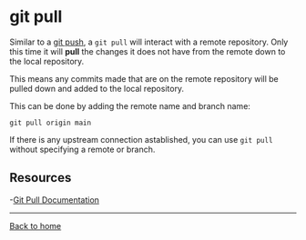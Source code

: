 # git pull

Similar to a [git push](./push.md), a `git pull` will interact with a remote repository. Only this time it will **pull** the changes it does not have from the remote down to the local repository.

This means any commits made that are on the remote repository will be pulled down and added to the local repository.

This can be done by adding the remote name and branch name:
```
git pull origin main
```

If there is any upstream connection astablished, you can use `git pull` without specifying a remote or branch. 

## Resources 

-[Git Pull Documentation](https://git-scm.com/docs/git-pull)

---

[Back to home](../Commands/README.md)